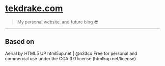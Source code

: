 # [tekdrake.com](http://tekdrake.com/)

> My personal website, and future blog 😎

---

## Based on ##
Aerial by HTML5 UP
html5up.net | @n33co
Free for personal and commercial use under the CCA 3.0 license (html5up.net/license)